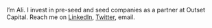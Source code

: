 I’m Ali. I invest in pre-seed and seed companies as a partner at Outset Capital. Reach me on [LinkedIn](https://www.linkedin.com/in/ali-rohde-90719970/), [Twitter](https://twitter.com/RohdeAli), email.

